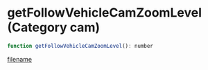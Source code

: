 # getFollowVehicleCamZoomLevel (Category cam)

```js
function getFollowVehicleCamZoomLevel(): number
```

[filename](getFollowVehicleCamZoomLevel_m.md ':include')